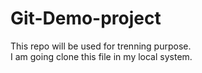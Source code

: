 # Git-Demo-project
This repo will be used for trenning purpose.
<br>
I am going clone this file in my local system.
